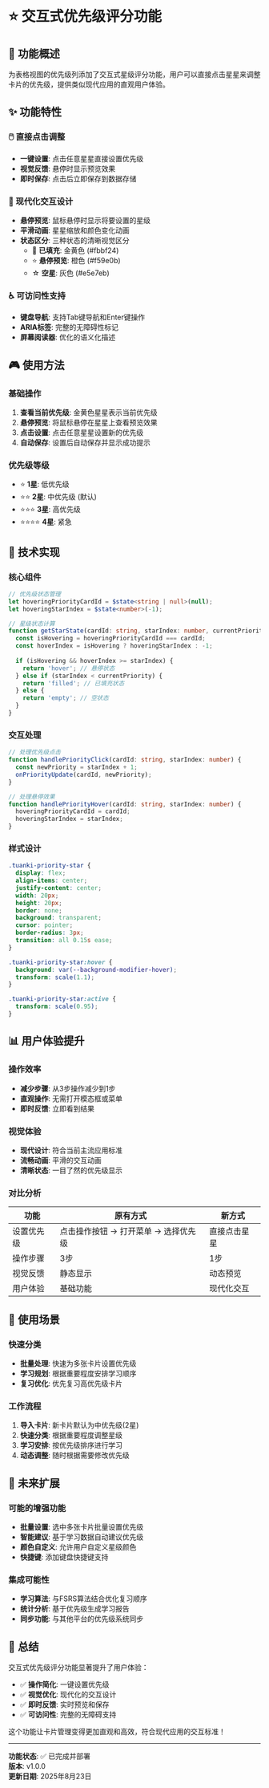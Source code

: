 # ⭐ 交互式优先级评分功能

## 🎯 功能概述

为表格视图的优先级列添加了交互式星级评分功能，用户可以直接点击星星来调整卡片的优先级，提供类似现代应用的直观用户体验。

## ✨ 功能特性

### 🖱️ 直接点击调整
- **一键设置**: 点击任意星星直接设置优先级
- **视觉反馈**: 悬停时显示预览效果
- **即时保存**: 点击后立即保存到数据存储

### 🎨 现代化交互设计
- **悬停预览**: 鼠标悬停时显示将要设置的星级
- **平滑动画**: 星星缩放和颜色变化动画
- **状态区分**: 三种状态的清晰视觉区分
  - 🌟 **已填充**: 金黄色 (#fbbf24)
  - ⭐ **悬停预览**: 橙色 (#f59e0b)  
  - ☆ **空星**: 灰色 (#e5e7eb)

### ♿ 可访问性支持
- **键盘导航**: 支持Tab键导航和Enter键操作
- **ARIA标签**: 完整的无障碍性标记
- **屏幕阅读器**: 优化的语义化描述

## 🎮 使用方法

### 基础操作
1. **查看当前优先级**: 金黄色星星表示当前优先级
2. **悬停预览**: 将鼠标悬停在星星上查看预览效果
3. **点击设置**: 点击任意星星设置新的优先级
4. **自动保存**: 设置后自动保存并显示成功提示

### 优先级等级
- ⭐ **1星**: 低优先级
- ⭐⭐ **2星**: 中优先级 (默认)
- ⭐⭐⭐ **3星**: 高优先级
- ⭐⭐⭐⭐ **4星**: 紧急

## 🔧 技术实现

### 核心组件
```typescript
// 优先级状态管理
let hoveringPriorityCardId = $state<string | null>(null);
let hoveringStarIndex = $state<number>(-1);

// 星级状态计算
function getStarState(cardId: string, starIndex: number, currentPriority: number) {
  const isHovering = hoveringPriorityCardId === cardId;
  const hoverIndex = isHovering ? hoveringStarIndex : -1;
  
  if (isHovering && hoverIndex >= starIndex) {
    return 'hover'; // 悬停状态
  } else if (starIndex < currentPriority) {
    return 'filled'; // 已填充状态
  } else {
    return 'empty'; // 空状态
  }
}
```

### 交互处理
```typescript
// 处理优先级点击
function handlePriorityClick(cardId: string, starIndex: number) {
  const newPriority = starIndex + 1;
  onPriorityUpdate(cardId, newPriority);
}

// 处理悬停效果
function handlePriorityHover(cardId: string, starIndex: number) {
  hoveringPriorityCardId = cardId;
  hoveringStarIndex = starIndex;
}
```

### 样式设计
```css
.tuanki-priority-star {
  display: flex;
  align-items: center;
  justify-content: center;
  width: 20px;
  height: 20px;
  border: none;
  background: transparent;
  cursor: pointer;
  border-radius: 3px;
  transition: all 0.15s ease;
}

.tuanki-priority-star:hover {
  background: var(--background-modifier-hover);
  transform: scale(1.1);
}

.tuanki-priority-star:active {
  transform: scale(0.95);
}
```

## 📊 用户体验提升

### 操作效率
- **减少步骤**: 从3步操作减少到1步
- **直观操作**: 无需打开模态框或菜单
- **即时反馈**: 立即看到结果

### 视觉体验
- **现代设计**: 符合当前主流应用标准
- **流畅动画**: 平滑的交互动画
- **清晰状态**: 一目了然的优先级显示

### 对比分析

| 功能 | 原有方式 | 新方式 |
|------|----------|--------|
| 设置优先级 | 点击操作按钮 → 打开菜单 → 选择优先级 | 直接点击星星 |
| 操作步骤 | 3步 | 1步 |
| 视觉反馈 | 静态显示 | 动态预览 |
| 用户体验 | 基础功能 | 现代化交互 |

## 🎯 使用场景

### 快速分类
- **批量处理**: 快速为多张卡片设置优先级
- **学习规划**: 根据重要程度安排学习顺序
- **复习优化**: 优先复习高优先级卡片

### 工作流程
1. **导入卡片**: 新卡片默认为中优先级(2星)
2. **快速分类**: 根据重要程度调整星级
3. **学习安排**: 按优先级排序进行学习
4. **动态调整**: 随时根据需要修改优先级

## 🔮 未来扩展

### 可能的增强功能
- **批量设置**: 选中多张卡片批量设置优先级
- **智能建议**: 基于学习数据自动建议优先级
- **颜色自定义**: 允许用户自定义星级颜色
- **快捷键**: 添加键盘快捷键支持

### 集成可能性
- **学习算法**: 与FSRS算法结合优化复习顺序
- **统计分析**: 基于优先级生成学习报告
- **同步功能**: 与其他平台的优先级系统同步

## 🎉 总结

交互式优先级评分功能显著提升了用户体验：

- ✅ **操作简化**: 一键设置优先级
- ✅ **视觉优化**: 现代化的交互设计
- ✅ **即时反馈**: 实时预览和保存
- ✅ **可访问性**: 完整的无障碍支持

这个功能让卡片管理变得更加直观和高效，符合现代应用的交互标准！

---

**功能状态**: ✅ 已完成并部署  
**版本**: v1.0.0  
**更新日期**: 2025年8月23日
